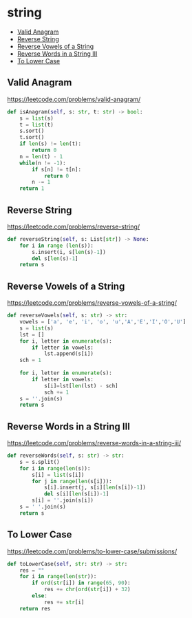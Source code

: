 # string

+ [Valid Anagram](#valid-anagram)
+ [Reverse String](#reverse-string)
+ [Reverse Vowels of a String](#reverse-vowels-of-a-string)
+ [Reverse Words in a String III](#reverse-words-in-a-string-III)
+ [To Lower Case](#to-lower-case)

## Valid Anagram


https://leetcode.com/problems/valid-anagram/

```python
def isAnagram(self, s: str, t: str) -> bool:
    s = list(s)
    t = list(t)
    s.sort()
    t.sort()
    if len(s) != len(t):
        return 0
    n = len(t) - 1
    while(n != -1):
        if s[n] != t[n]:
            return 0
        n -= 1
    return 1
```

## Reverse String


https://leetcode.com/problems/reverse-string/

```python
def reverseString(self, s: List[str]) -> None:
    for i in range (len(s)):
        s.insert(i, s[len(s)-1])
        del s[len(s)-1]
    return s
```

## Reverse Vowels of a String


https://leetcode.com/problems/reverse-vowels-of-a-string/

```python
def reverseVowels(self, s: str) -> str:
    vowels = ['a', 'e', 'i', 'o', 'u','A','E','I','O','U']
    s = list(s)
    lst = []
    for i, letter in enumerate(s):
        if letter in vowels:
            lst.append(s[i])
    sch = 1
    
    for i, letter in enumerate(s):
        if letter in vowels:
            s[i]=lst[len(lst) - sch]
            sch += 1
    s = ''.join(s)
    return s
```

## Reverse Words in a String III


https://leetcode.com/problems/reverse-words-in-a-string-iii/

```python
def reverseWords(self, s: str) -> str:
    s = s.split()
    for i in range(len(s)):
        s[i] = list(s[i])
        for j in range(len(s[i])):
            s[i].insert(j, s[i][len(s[i])-1])
            del s[i][len(s[i])-1]
        s[i] = ''.join(s[i])
    s = ' '.join(s)
    return s
```

## To Lower Case


https://leetcode.com/problems/to-lower-case/submissions/

```python
def toLowerCase(self, str: str) -> str:
    res = ""
    for i in range(len(str)):
        if ord(str[i]) in range(65, 90):
            res += chr(ord(str[i]) + 32)
        else:
            res += str[i]
    return res
```